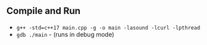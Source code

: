 ## Compile and Run
- `g++ -std=c++17 main.cpp -g -o main -lasound -lcurl -lpthread`
- `gdb ./main` - (runs in debug mode)